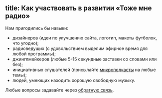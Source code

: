title: Как участвовать в развитии «Тоже мне радио»
---
Нам пригодились бы навыки:

- дизайнеров (идеи по улучшению сайта, логотип, макеты футболок, что угодно);
- радиоведущих (с удовольствием выделим эфирное время для любой программы);
- джинглмейкеров (любые 5-15 секундные заставки со словами или без);
- инициативных слушателей (присылайте [микроподкасты](/programs/mcast/) на любые темы);
- людей, умеющих находить хорошую свободную музыку.

Любые вопросы задавайте через [обратную связь](/feedback/).
